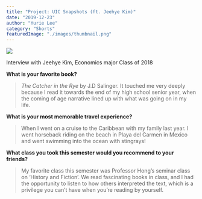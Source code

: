 ```yaml
---
title: "Project: UIC Snapshots (ft. Jeehye Kim)"
date: "2019-12-23"
author: "Yurie Lee"
category: "Shorts"
featuredImage: "./images/thumbnail.png"
---
```


![](/images/thumbnail.png)

Interview with Jeehye Kim, Economics major Class of 2018

**What is your favorite book?**

> _The Catcher in the Rye_ by J.D Salinger. It touched me very deeply because I read it towards the end of my high school senior year, when the coming of age narrative lined up with what was going on in my life.

**What is your most memorable travel experience?**

> When I went on a cruise to the Caribbean with my family last year. I went horseback riding on the beach in Playa del Carmen in Mexico and went swimming into the ocean with stingrays!

**What class you took this semester would you recommend to your friends?**

> My favorite class this semester was Professor Hong’s seminar class on ‘History and Fiction’. We read fascinating books in class, and I had the opportunity to listen to how others interpreted the text, which is a privilege you can’t have when you’re reading by yourself.
